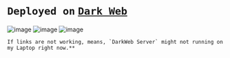 # `Deployed on` [`Dark Web`](http://4k3cs34r5ycnbqaihxwa5m7e2eu4ilmxczrdolzu6taewecpl7w4w5id.onion/)

![image](https://github.com/user-attachments/assets/3ad2782d-978d-4e28-ad61-1d92feebaba4)
![image](https://github.com/user-attachments/assets/d226cacf-b120-45e1-bd1a-6033f66b61d0)
![image](https://github.com/user-attachments/assets/e0a1f770-5408-4925-8fc5-587d8e7179bc)

    If links are not working, means, `DarkWeb Server` might not running on my Laptop right now.**
